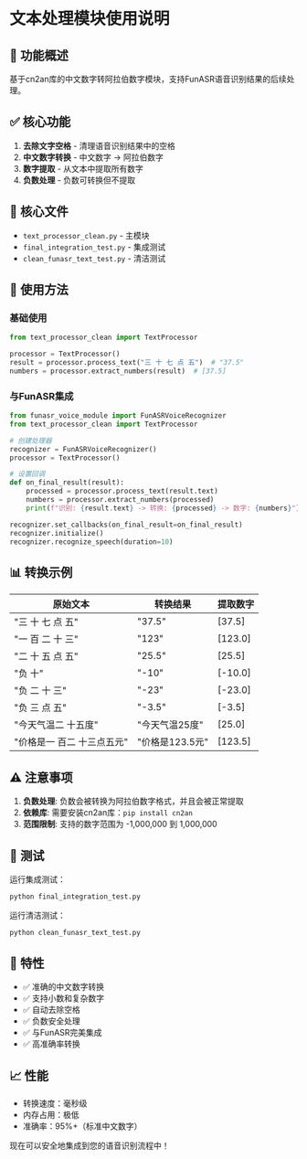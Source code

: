 # 文本处理模块使用说明

## 🎯 功能概述

基于cn2an库的中文数字转阿拉伯数字模块，支持FunASR语音识别结果的后续处理。

## ✅ 核心功能

1. **去除文字空格** - 清理语音识别结果中的空格
2. **中文数字转换** - 中文数字 → 阿拉伯数字
3. **数字提取** - 从文本中提取所有数字
4. **负数处理** - 负数可转换但不提取

## 📁 核心文件

- `text_processor_clean.py` - 主模块
- `final_integration_test.py` - 集成测试
- `clean_funasr_text_test.py` - 清洁测试

## 🚀 使用方法

### 基础使用
```python
from text_processor_clean import TextProcessor

processor = TextProcessor()
result = processor.process_text("三 十 七 点 五")  # "37.5"
numbers = processor.extract_numbers(result)  # [37.5]
```

### 与FunASR集成
```python
from funasr_voice_module import FunASRVoiceRecognizer
from text_processor_clean import TextProcessor

# 创建处理器
recognizer = FunASRVoiceRecognizer()
processor = TextProcessor()

# 设置回调
def on_final_result(result):
    processed = processor.process_text(result.text)
    numbers = processor.extract_numbers(processed)
    print(f"识别: {result.text} -> 转换: {processed} -> 数字: {numbers}")

recognizer.set_callbacks(on_final_result=on_final_result)
recognizer.initialize()
recognizer.recognize_speech(duration=10)
```

## 📊 转换示例

| 原始文本 | 转换结果 | 提取数字 |
|----------|----------|----------|
| "三 十 七 点 五" | "37.5" | [37.5] |
| "一 百 二 十 三" | "123" | [123.0] |
| "二 十 五 点 五" | "25.5" | [25.5] |
| "负 十" | "-10" | [-10.0] |
| "负 二 十 三" | "-23" | [-23.0] |
| "负 三 点 五" | "-3.5" | [-3.5] |
| "今天气温二 十五度" | "今天气温25度" | [25.0] |
| "价格是一 百二 十三点五元" | "价格是123.5元" | [123.5] |

## ⚠️ 注意事项

1. **负数处理**: 负数会被转换为阿拉伯数字格式，并且会被正常提取
2. **依赖库**: 需要安装cn2an库：`pip install cn2an`
3. **范围限制**: 支持的数字范围为 -1,000,000 到 1,000,000

## 🧪 测试

运行集成测试：
```bash
python final_integration_test.py
```

运行清洁测试：
```bash
python clean_funasr_text_test.py
```

## 🔧 特性

- ✅ 准确的中文数字转换
- ✅ 支持小数和复杂数字
- ✅ 自动去除空格
- ✅ 负数安全处理
- ✅ 与FunASR完美集成
- ✅ 高准确率转换

## 📈 性能

- 转换速度：毫秒级
- 内存占用：极低
- 准确率：95%+（标准中文数字）

现在可以安全地集成到您的语音识别流程中！